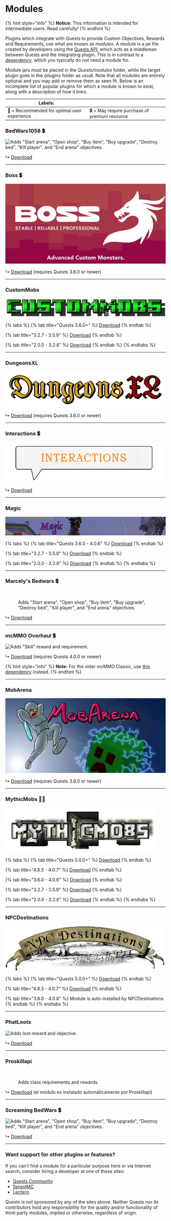 # Modules

{% hint style="info" %}
**Notice:** This information is intended for intermediate users. Read carefully!
{% endhint %}

Plugins which integrate with Quests to provide Custom Objectives, Rewards and Requirements, use what are known as _modules_. A module is a jar file created by developers using the [Quests API](https://github.com/PikaMug/Quests/wiki/Master-%E2%80%90-Custom-Quest-API), which acts as a middleman between Quests and the integrating plugin. This is in contrast to a [dependency](https://github.com/PikaMug/Quests/wiki/Beginner-%E2%80%90-Dependencies), which you typically do not need a module for.

Module jars must be placed in the _Quests/modules_ folder, while the target plugin goes in the _/plugins_ folder as usual. Note that all modules are entirely optional and you may add or remove them as seen fit. Below is an incomplete list of popular plugins for which a module is known to exist, along with a description of how it links.

| Labels:                                      |                                               |
| -------------------------------------------- | --------------------------------------------- |
| 🌟 = Recommended for optimal user experience | 💲 = May require purchase of premium resource |

### BedWars1058 💲

![Adds "Start arena", "Open shop", "Buy item", "Buy upgrade", "Destroy bed", "Kill player", and "End arena" objectives.](../.gitbook/assets/bedwars1058.jpg)

↳ [Download](https://www.spigotmc.org/resources/bedwars1058-quests-module.100722/)

***

### Boss 💲

![Adds a "Kill Boss" objective.](../.gitbook/assets/boss.png)

↳ [Download](https://www.spigotmc.org/resources/boss-quests-module.66973/) (requires Quests 3.6.0 or newer)

***

### CustomMobs

![Adds a "Kill CustomMobs" objective.](../.gitbook/assets/custommobs.png)

{% tabs %}
{% tab title="Quests 3.6.0+" %}
[Download](https://www.spigotmc.org/resources/custommobs-quests-module.56686/)
{% endtab %}

{% tab title="3.2.7 - 3.5.9" %}
[Download](https://www.spigotmc.org/resources/custommobs-quests-module.56686/download?version=232903)
{% endtab %}

{% tab title="2.0.0  - 3.2.6" %}
[Download](https://www.spigotmc.org/resources/custommobs-quests.25679/)
{% endtab %}
{% endtabs %}

***

### DungeonsXL

![Adds "Finish dungeon", "Get reward item", "Get reward level", "Get reward money", and "Kill dungeon mob" objectives.](../.gitbook/assets/dungeonsxl.png)

↳ [Download](https://www.spigotmc.org/resources/dungeonsxl-quests-module.66703/) (requires Quests 3.6.0 or newer)

***

### Interactions 💲

![Adds "Start conversation" and "End conversation" objectives.](../.gitbook/assets/interactions.png)

↳ [Download](https://www.spigotmc.org/resources/interactions-quests-module.92421/)

***

### Magic

![Link with various Magic spells and tasks.](../.gitbook/assets/magic.png)

{% tabs %}
{% tab title="Quests 3.6.0 - 4.0.6" %}
[Download](http://jenkins.elmakers.com/job/MagicQuests/)
{% endtab %}

{% tab title="3.2.7 - 3.5.9" %}
[Download](https://jenkins.elmakers.com/job/MagicQuests/90/)
{% endtab %}

{% tab title="2.0.0  - 3.2.6" %}
[Download](https://jenkins.elmakers.com/job/MagicQuests/88/)
{% endtab %}
{% endtabs %}

***

### Marcely's Bedwars 💲

<figure><img src="https://public.marcely.de/data/img/products/mbedwars/v5/logo2.gif" alt="" width="375"><figcaption><p>Adds "Start arena", "Open shop", "Buy item", "Buy upgrade", "Destroy bed", "Kill player", and "End arena" objectives.</p></figcaption></figure>

↳ [Download](https://www.spigotmc.org/resources/marcelys-bedwars-quests-module.107857/)

***

### mcMMO Overhaul 💲

![Adds "Skill" reward and requirement.](../.gitbook/assets/mcmmo\_overhaul.png)

↳ [Download](https://www.spigotmc.org/resources/92962/) (requires Quests 4.0.0 or newer)

{% hint style="info" %}
**Note:** For the older mcMMO Classic, use [this dependency](https://pikamug.gitbook.io/quests/v/spanish-espanol/beginner/dependencies#mcmmo-classic) instead.
{% endhint %}

***

### MobArena

![Adds "Kill mobs", "Finish wave", and "Complete arena" objectives.](../.gitbook/assets/mobarena.png)

↳ [Download](https://www.spigotmc.org/resources/mobarena-quests-module.72355/) (requires Quests 3.6.0 or newer)

***

### MythicMobs 🌟💲

![Adds "Kill MythicMobs" objective, plus other features depending on version.](../.gitbook/assets/mythicmobs.jpg)

{% tabs %}
{% tab title="Quests 5.0.0+" %}
[Download](https://lectern.browsit.org/resources/resource/48-mythicmobs-quests-module/)
{% endtab %}

{% tab title="4.8.3 - 4.0.7" %}
[Download](https://lectern.browsit.org/resources/resource/32-kill-mythic-mobs-multiplayer-improvement/)
{% endtab %}

{% tab title="3.6.0 - 4.0.6" %}
[Download](https://mc.hackerzlair.org/jenkins/job/MythicMobsQuests/)
{% endtab %}

{% tab title="3.2.7 - 3.5.9" %}
[Download](https://github.com/BerndiVader/MythicMobsQuestsModule/blob/a346d24545e874587c0895b30b369492978f6f81/MythicMobsQuests.jar)
{% endtab %}

{% tab title="2.0.0  - 3.2.6" %}
[Download](https://github.com/BerndiVader/MythicMobsQuestsModule/blob/edd5df5968628c06e5670c0e2a1c19ca41a86467/MythicMobsQuests285.jar)
{% endtab %}
{% endtabs %}

***

### NPCDestinations

![Adds NPC location requirements and reward.](../.gitbook/assets/npcdestinations.png)

{% tabs %}
{% tab title="Quests 5.0.0+" %}
[Download](https://www.spigotmc.org/resources/101588/)
{% endtab %}

{% tab title="4.8.3 - 4.0.7" %}
[Download](https://www.spigotmc.org/resources/npcdestinations-quests-module.101588/download?version=449913)
{% endtab %}

{% tab title="3.6.0 - 4.0.6" %}
Module is auto-installed by NPCDestinations.
{% endtab %}
{% endtabs %}

***

### PhatLoots

![Adds loot reward and objective.](https://i.imgur.com/yHiPJFh.png)

↳ [Download](https://www.spigotmc.org/resources/phatloots-quests-module.102525/)

***

### Proskillapi

<figure><img src="https://www.spigotmc.org/data/resource_icons/91/91913.jpg" alt=""><figcaption><p>Adds class requirements and rewards.</p></figcaption></figure>

↳ [Download](https://www.spigotmc.org/resources/91913/) (el módulo es instalado automáticamente por Proskillapi)

***

### Screaming BedWars 💲

![Adds "Start arena", "Open shop", "Buy item", "Buy upgrade", "Destroy bed", "Kill player", and "End arena" objectives.](https://www.spigotmc.org/data/resource\_icons/63/63714.jpg)

↳ [Download](https://www.spigotmc.org/resources/screaming-bedwars-module.98380/)

***

### Want support for other plugins or features?

If you can't find a module for a particular purpose here or via Internet search, consider hiring a developer at one of these sites:

* [Quests Community](https://discordapp.com/invite/QdJAv2G7qg)
* [SpigotMC](https://www.spigotmc.org/forums/hiring-developers.55/)
* [Lectern](https://lectern.browsit.org/forum/view/6-services/)

Quests is not sponsored by any of the sites above. Neither Quests nor its contributors hold any responsibility for the quality and/or functionality of third-party modules, implied or otherwise, regardless of origin.
